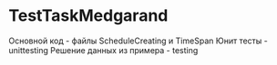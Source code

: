 # TestTaskMedgarand

Основной код - файлы ScheduleCreating и TimeSpan
Юнит тесты - unittesting
Решение данных из примера - testing
